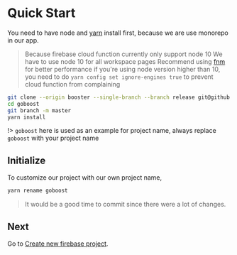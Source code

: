 # Quick Start

You need to have node and [yarn](https://yarnpkg.com/en/) install first, because we are use monorepo in our app.

> Because firebase cloud function currently only support node 10
> We have to use node 10 for all workspace pages
> Recommend using [fnm](https://github.com/Schniz/fnm) for better performance
> if you're using node version higher than 10, you need to do `yarn config set ignore-engines true` to prevent cloud function from complaining

```bash
git clone --origin booster --single-branch --branch release git@github.com:tappollo/booster.git goboost
cd goboost
git branch -m master
yarn install
```

!> `goboost` here is used as an example for project name, always replace `goboost` with your project name

## Initialize

To customize our project with our own project name,

```bash
yarn rename goboost
```

> It would be a good time to commit since there were a lot of changes.

## Next

Go to [Create new firebase project](start/firebase-configure.md).
